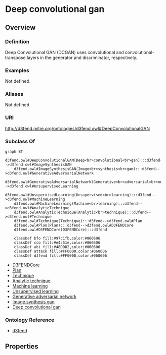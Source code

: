 # Deep convolutional gan

## Overview

### Definition
Deep Convolutional GAN (DCGAN) uses convolutional and convolutional-transpose layers in the generator and discriminator, respectively.

### Examples
Not defined.

### Aliases
Not defined.

### URI
http://d3fend.mitre.org/ontologies/d3fend.owl#DeepConvolutionalGAN

### Subclass Of
```mermaid
graph BT
    d3fend.owl#DeepConvolutionalGAN(Deep<br>convolutional<br>gan):::d3fend-->d3fend.owl#ImageSynthesisGAN
    d3fend.owl#ImageSynthesisGAN(Image<br>synthesis<br>gan):::d3fend-->d3fend.owl#GenerativeAdversarialNetwork
    d3fend.owl#GenerativeAdversarialNetwork(Generative<br>adversarial<br>network):::d3fend-->d3fend.owl#UnsupervisedLearning
    d3fend.owl#UnsupervisedLearning(Unsupervised<br>learning):::d3fend-->d3fend.owl#MachineLearning
    d3fend.owl#MachineLearning(Machine<br>learning):::d3fend-->d3fend.owl#AnalyticTechnique
    d3fend.owl#AnalyticTechnique(Analytic<br>technique):::d3fend-->d3fend.owl#Technique
    d3fend.owl#Technique(Technique):::d3fend-->d3fend.owl#Plan
    d3fend.owl#Plan(Plan):::d3fend-->d3fend.owl#D3FENDCore
    d3fend.owl#D3FENDCore(D3FENDCore):::d3fend
    
    classDef bfo fill:#97c1fb,color:#060606
    classDef cco fill:#e4c51e,color:#060606
    classDef abi fill:#48DD82,color:#060606
    classDef attack fill:#FF0000,color:#060606
    classDef d3fend fill:#FF0000,color:#060606
```

- [D3FENDCore](/docs/ontology/reference/model/D3FENDCore/D3FENDCore.md)
- [Plan](/docs/ontology/reference/model/D3FENDCore/Plan/Plan.md)
- [Technique](/docs/ontology/reference/model/D3FENDCore/Plan/Technique/Technique.md)
- [Analytic technique](/docs/ontology/reference/model/D3FENDCore/Plan/Technique/Analytic%20technique/Analytic%20technique.md)
- [Machine learning](/docs/ontology/reference/model/D3FENDCore/Plan/Technique/Analytic%20technique/Machine%20learning/Machine%20learning.md)
- [Unsupervised learning](/docs/ontology/reference/model/D3FENDCore/Plan/Technique/Analytic%20technique/Machine%20learning/Unsupervised%20learning/Unsupervised%20learning.md)
- [Generative adversarial network](/docs/ontology/reference/model/D3FENDCore/Plan/Technique/Analytic%20technique/Machine%20learning/Unsupervised%20learning/Generative%20adversarial%20network/Generative%20adversarial%20network.md)
- [Image synthesis gan](/docs/ontology/reference/model/D3FENDCore/Plan/Technique/Analytic%20technique/Machine%20learning/Unsupervised%20learning/Generative%20adversarial%20network/Image%20synthesis%20gan/Image%20synthesis%20gan.md)
- [Deep convolutional gan](/docs/ontology/reference/model/D3FENDCore/Plan/Technique/Analytic%20technique/Machine%20learning/Unsupervised%20learning/Generative%20adversarial%20network/Image%20synthesis%20gan/Deep%20convolutional%20gan/Deep%20convolutional%20gan.md)


### Ontology Reference
- [d3fend](http://d3fend.mitre.org/ontologies/d3fend.owl#)

## Properties
